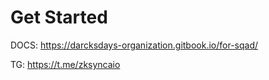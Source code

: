 # Get Started 
DOCS: https://darcksdays-organization.gitbook.io/for-sqad/

TG: https://t.me/zksyncaio
